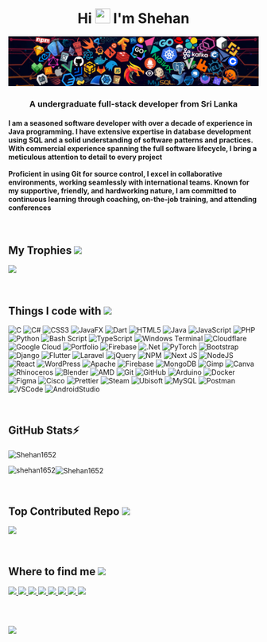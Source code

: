 <h1 align="center">Hi <img src="https://raw.githubusercontent.com/MartinHeinz/MartinHeinz/master/wave.gif" width="30px" height="30px" /> I'm Shehan</h1>
<img src="https://github.com/Shehan1652/Shehan1652/blob/main/banner.png" alt="header banner" />
<h3 align="center">A undergraduate full-stack developer from Sri Lanka</h3>

<h4 text:justify: inter-word >I am a seasoned software developer with over a decade of experience in Java programming. I have extensive expertise in database development using SQL and a solid understanding of software patterns and practices. With commercial experience spanning the full software lifecycle, I bring a meticulous attention to detail to every project 
<br><br>
Proficient in using Git for source control, I excel in collaborative environments, working seamlessly with international teams. Known for my supportive, friendly, and hardworking nature, I am committed to continuous learning through coaching, on-the-job training, and attending conferences </h4>

<br>

<h2> My Trophies <img src="https://emoji.discadia.com/emojis/e6c0ee26-1d9d-4fbe-9273-e93c21a21569.gif" width="25"/></h2> 

![](https://github-profile-trophy.vercel.app/?username=Shehan1652&theme=dracula&no-frame=true&no-bg=false&margin-w=4)

<br>

<h2>Things I code with <img src="https://emoji.discadia.com/emojis/41f99f7a-5727-4d0e-a211-4380030d5b55.GIF" width="30"/> </h2>

![C](https://img.shields.io/badge/c-%2300599C.svg?style=for-the-badge&logo=c&logoColor=white) ![C#](https://img.shields.io/badge/c%23-%23239120.svg?style=for-the-badge&logo=csharp&logoColor=white) ![CSS3](https://img.shields.io/badge/css3-%231572B6.svg?style=for-the-badge&logo=css3&logoColor=white) ![JavaFX](https://img.shields.io/badge/javafx-%23FF0000.svg?style=for-the-badge&logo=javafx&logoColor=white) ![Dart](https://img.shields.io/badge/dart-%230175C2.svg?style=for-the-badge&logo=dart&logoColor=white) ![HTML5](https://img.shields.io/badge/html5-%23E34F26.svg?style=for-the-badge&logo=html5&logoColor=white) ![Java](https://img.shields.io/badge/java-%23ED8B00.svg?style=for-the-badge&logo=openjdk&logoColor=white) ![JavaScript](https://img.shields.io/badge/javascript-%23323330.svg?style=for-the-badge&logo=javascript&logoColor=%23F7DF1E) ![PHP](https://img.shields.io/badge/php-%23777BB4.svg?style=for-the-badge&logo=php&logoColor=white) ![Python](https://img.shields.io/badge/python-3670A0?style=for-the-badge&logo=python&logoColor=ffdd54) ![Bash Script](https://img.shields.io/badge/bash_script-%23121011.svg?style=for-the-badge&logo=gnu-bash&logoColor=white) ![TypeScript](https://img.shields.io/badge/typescript-%23007ACC.svg?style=for-the-badge&logo=typescript&logoColor=white) ![Windows Terminal](https://img.shields.io/badge/Windows%20Terminal-%234D4D4D.svg?style=for-the-badge&logo=windows-terminal&logoColor=white) ![Cloudflare](https://img.shields.io/badge/Cloudflare-F38020?style=for-the-badge&logo=Cloudflare&logoColor=white) ![Google Cloud](https://img.shields.io/badge/GoogleCloud-%234285F4.svg?style=for-the-badge&logo=google-cloud&logoColor=white) ![Portfolio](https://img.shields.io/badge/Portfolio-%23000000.svg?style=for-the-badge&logo=firefox&logoColor=#FF7139) ![Firebase](https://img.shields.io/badge/firebase-%23039BE5.svg?style=for-the-badge&logo=firebase) ![.Net](https://img.shields.io/badge/.NET-5C2D91?style=for-the-badge&logo=.net&logoColor=white) ![PyTorch](https://img.shields.io/badge/PyTorch-%23EE4C2C.svg?style=for-the-badge&logo=PyTorch&logoColor=white) ![Bootstrap](https://img.shields.io/badge/bootstrap-%238511FA.svg?style=for-the-badge&logo=bootstrap&logoColor=white) ![Django](https://img.shields.io/badge/django-%23092E20.svg?style=for-the-badge&logo=django&logoColor=white) ![Flutter](https://img.shields.io/badge/Flutter-%2302569B.svg?style=for-the-badge&logo=Flutter&logoColor=white)  ![Laravel](https://img.shields.io/badge/laravel-%23FF2D20.svg?style=for-the-badge&logo=laravel&logoColor=white) ![jQuery](https://img.shields.io/badge/jquery-%230769AD.svg?style=for-the-badge&logo=jquery&logoColor=white) ![NPM](https://img.shields.io/badge/NPM-%23CB3837.svg?style=for-the-badge&logo=npm&logoColor=white) ![Next JS](https://img.shields.io/badge/Next-black?style=for-the-badge&logo=next.js&logoColor=white) ![NodeJS](https://img.shields.io/badge/node.js-6DA55F?style=for-the-badge&logo=node.js&logoColor=white) ![React](https://img.shields.io/badge/react-%2320232a.svg?style=for-the-badge&logo=react&logoColor=%2361DAFB) ![WordPress](https://img.shields.io/badge/WordPress-%23117AC9.svg?style=for-the-badge&logo=WordPress&logoColor=white) ![Apache](https://img.shields.io/badge/apache-%23D42029.svg?style=for-the-badge&logo=apache&logoColor=white) ![Firebase](https://img.shields.io/badge/firebase-a08021?style=for-the-badge&logo=firebase&logoColor=ffcd34) ![MongoDB](https://img.shields.io/badge/MongoDB-%234ea94b.svg?style=for-the-badge&logo=mongodb&logoColor=white) ![Gimp](https://img.shields.io/badge/Gimp-657D8B?style=for-the-badge&logo=gimp&logoColor=FFFFFF) ![Canva](https://img.shields.io/badge/Canva-%2300C4CC.svg?style=for-the-badge&logo=Canva&logoColor=white) ![Rhinoceros](https://img.shields.io/badge/Rhinoceros-801010?style=for-the-badge&logo=rhinoceros&logoColor=white) ![Blender](https://img.shields.io/badge/blender-%23F5792A.svg?style=for-the-badge&logo=blender&logoColor=white)  ![AMD](https://img.shields.io/badge/AMD-%23000000.svg?style=for-the-badge&logo=amd&logoColor=white) ![Git](https://img.shields.io/badge/git-%23F05033.svg?style=for-the-badge&logo=git&logoColor=white) ![GitHub](https://img.shields.io/badge/github-%23121011.svg?style=for-the-badge&logo=github&logoColor=white) ![Arduino](https://img.shields.io/badge/-Arduino-00979D?style=for-the-badge&logo=Arduino&logoColor=white) ![Docker](https://img.shields.io/badge/docker-%230db7ed.svg?style=for-the-badge&logo=docker&logoColor=white) ![Figma](https://img.shields.io/badge/figma-%23F24E1E.svg?style=for-the-badge&logo=figma&logoColor=white) ![Cisco](https://img.shields.io/badge/cisco-%23049fd9.svg?style=for-the-badge&logo=cisco&logoColor=black) ![Prettier](https://img.shields.io/badge/prettier-%23F7B93E.svg?style=for-the-badge&logo=prettier&logoColor=black)  ![Steam](https://img.shields.io/badge/steam-%23000000.svg?style=for-the-badge&logo=steam&logoColor=white)  ![Ubisoft](https://img.shields.io/badge/Ubisoft-%23F5F5F5.svg?style=for-the-badge&logo=Ubisoft&logoColor=black) <img alt="MySQL" src="https://img.shields.io/badge/mysql-%2300f.svg?style=for-the-badge&logo=mysql&logoColor=white"  /> <img alt="Postman" src="https://img.shields.io/badge/Postman-FF6C37?style=for-the-badge&logo=postman&logoColor=white"  /> <img alt="VSCode" src="https://img.shields.io/badge/Visual_Studio_Code-007ACC?style=for-the-badge&logo=visual-studio-code&logoColor=white"  /> <img alt="AndroidStudio" src="https://img.shields.io/badge/Android_Studio-3DDC84?style=for-the-badge&logo=android-studio&logoColor=white"  />


<br>

<h2> GitHub Stats⚡️ </h2> 

<p><img align="center" src="https://github-readme-stats.vercel.app/api?username=Shehan1652&show_icons=true&locale=en" alt="Shehan1652" /></p>
<p><img align="left" src="https://github-readme-stats.vercel.app/api/top-langs?username=shehan1652&show_icons=true&locale=en&layout=compact" alt="shehan1652" /></p>
<p><img align="center" src="https://github-readme-streak-stats.herokuapp.com/?user=Shehan1652&" alt="Shehan1652" /></p>



<br>

<h2> Top Contributed Repo <img src="https://emoji.discadia.com/emojis/bdc677ee-ce38-4c9d-bb50-cda8ca0d6775.GIF" width="25"/></h2> 

![](https://github-contributor-stats.vercel.app/api?username=Shehan1652&limit=5&theme=dark&combine_all_yearly_contributions=true)


<br>

<h2>Where to find me <img src="https://emoji.discadia.com/emojis/ad11a247-18c5-4e97-bf6c-cdfc85b7ca0d.GIF" width="20"/></h2>
<p align="left">
  <a href="mailto:ssandaruwan2002@gmail.com" target="_blank">
    <img src="https://img.shields.io/badge/Gmail-D14836?style=for-the-badge&logo=gmail&logoColor=white" />
  </a>
  <a href="https://wa.me/+94766940120" target="_blank">
    <img src="https://img.shields.io/badge/WhatsApp-25D366?style=for-the-badge&logo=whatsapp&logoColor=white" />
  </a>
   <a href="https://facebook.com/shehansandaruwan2002" target="_blank">
    <img src="https://img.shields.io/badge/Facebook-1877F2?style=for-the-badge&logo=facebook&logoColor=white" />
  </a>
  <a href="https://youtube.com/@Mr.ShehanSandaruwan" target="_blank">
    <img src="https://img.shields.io/badge/YouTube-%23FF2D20?style=for-the-badge&logo=YouTube&logoColor=white" />
  </a>
  <a href="https://t.me/ShehanSandaruwan" target="_blank">
    <img src="https://img.shields.io/badge/Telegram-2CA5E0?style=for-the-badge&logo=telegram&logoColor=white" />

  <a href="https://discord.com/users/shenxian01" target="_blank">
    <img src="https://img.shields.io/badge/Discord-7289DA?style=for-the-badge&logo=discord&logoColor=white" />
  </a>
  <a href="https://reddit.com/user/Accurate_Wasabi3539" target="_blank">
    <img src="https://img.shields.io/badge/Reddit-%23FF4500?style=for-the-badge&logo=Reddit&logoColor=white" />
  </a>
    </a>
  <a href="https://linkedin.com/in/shehan-sandaruwan-a53802292" target="_blank">
    <img src="https://img.shields.io/badge/LinkedIn-%230077B5?style=for-the-badge&logo=linkedin&logoColor=white" />
  </a>  
</p>

<br>

<h2></h2> 

[![](https://visitcount.itsvg.in/api?id=Shehan1652&icon=5&color=13)](https://visitcount.itsvg.in)
